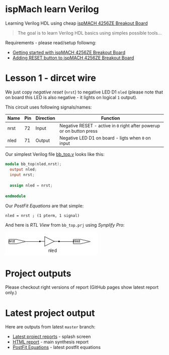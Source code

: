 # ispMach learn Verilog

Learning Verilog HDL using cheap [ispMACH 4256ZE Breakout Board][]

> The goal is to learn Verilog HDL basics using simples possible tools...

Requirements - please read/setup followng:
* [Getting started with ispMACH 4256ZE Breakout Board][]
* [Adding RESET button to ispMACH 4256ZE Breakout Board][]

# Lesson 1 - dircet wire

We just copy _negative reset_ (`nrst`) to negative LED D1 `nled` (please note
that on board this LED is also negative - it lights on logical `1` output).

This circuit uses following signals/names:

Name|Pin|Direction|Function
----|---|---------|--------
nrst|72|Input|Negative RESET - active in `0` right after powerup or on button press
nled|71|Output|Negative LED D1 on board - ligts when `0` on input


Our simplest Verilog file [bb_top.v]
looks like this:
```verilog
module bb_top(nled,nrst);
  output nled;
  input nrst;

  assign nled = nrst;

endmodule
```

Our _PostFit Equations_ are that simple:
```
nled = nrst ; (1 pterm, 1 signal)
```

And here is _RTL View_ from `bb_top.prj` using _Synplify Pro_:

![RTL View](https://github.com/hpaluch/ispMach-learn-verilog/blob/master/images/rtl-view.png?raw=true)


# Project outputs

Please checkout right versions of report (GitHub pages show latest report only.)

# Latest project output
Here are outputs from latest `master` branch:
* [Latest project reports]  - splash screen
* [HTML report] - main synthesis report 
* [PostFit Equations] - latest postfit equations

[ispMACH 4256ZE Breakout Board]: http://www.latticesemi.com/Products/DevelopmentBoardsAndKits/ispMACH4256ZEBreakoutBoard.aspx
[Getting started with ispMACH 4256ZE Breakout Board]: https://github.com/hpaluch/hpaluch.github.io/wiki/Getting-started-with-ispMACH-4256ZE-Breakout-Board
[Adding RESET button to ispMACH 4256ZE Breakout Board]: https://github.com/hpaluch/hpaluch.github.io/wiki/Adding-RESET-button-to-ispMACH-4256ZE-Breakout-Board
[Latest project reports]: https://hpaluch.github.io/ispMach-learn-verilog/
[HTML report]: https://hpaluch.github.io/ispMach-learn-verilog/bb_learn.html
[JEDEC]: https://hpaluch.github.io/ispMach-learn-verilog/bb_learn.jed
[bb_top.v]: https://github.com/hpaluch/ispMach-learn-verilog/blob/50855298dfcba6d568ee74d0cd7eacdf01f259cf/bb_top.v
[PostFit Equations]:https://hpaluch.github.io/ispMach-learn-verilog/bb_learn_rpt.html#PostFit_Equations
